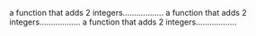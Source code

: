 a function that adds 2 integers..................
a function that adds 2 integers..................
a function that adds 2 integers..................
